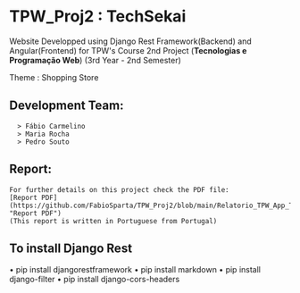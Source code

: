 # TPW_Proj2 : TechSekai 

Website Developped using Django Rest Framework(Backend) and Angular(Frontend) for TPW's Course 2nd Project  (**Tecnologias e Programação Web**) (3rd Year - 2nd Semester)

Theme : Shopping Store

## Development Team:
      > Fábio Carmelino
      > Maria Rocha
      > Pedro Souto
## Report:
    For further details on this project check the PDF file: 
    [Report PDF](https://github.com/FabioSparta/TPW_Proj2/blob/main/Relatorio_TPW_App_TechSekai.pdf "Report PDF")
    (This report is written in Portuguese from Portugal)

## To install Django Rest
• pip install djangorestframework
• pip install markdown
• pip install django-filter
• pip install django-cors-headers

